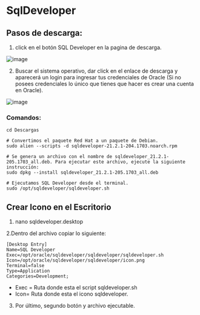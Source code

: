 # SqlDeveloper

## Pasos de descarga:

1. click en el botón SQL Developer en la pagina de descarga.

![image](https://github.com/Scosrom/SqlDeveloper/assets/114906778/f996e735-f36e-4746-90d0-2f4da6e1ba87)

2. Buscar el sistema operativo, dar click en el enlace de descarga y aparecerá un login para ingresar tus credenciales de Oracle (Si no posees credenciales lo único que tienes que hacer es crear una cuenta en Oracle).

![image](https://github.com/Scosrom/SqlDeveloper/assets/114906778/51c8da8f-6484-45e2-8997-e799dcc44f9b)


### Comandos:

```
cd Descargas

# Convertimos el paquete Red Hat a un paquete de Debian.
sudo alien --scripts -d sqldeveloper-21.2.1-204.1703.noarch.rpm

# Se genera un archivo con el nombre de sqldeveloper_21.2.1-205.1703_all.deb. Para ejecutar este archivo, ejecute la siguiente instrucción:
sudo dpkg --install sqldeveloper_21.2.1-205.1703_all.deb

# Ejecutamos SQL Developer desde el terminal.
sudo /opt/sqldeveloper/sqldeveloper.sh
```


## Crear Icono en el Escritorio


1. nano sqldeveloper.desktop
   
2.Dentro del archivo copiar lo siguiente:

```
[Desktop Entry]
Name=SQL Developer
Exec=/opt/oracle/sqldeveloper/sqldeveloper/sqldeveloper.sh
Icon=/opt/oracle/sqldeveloper/sqldeveloper/icon.png
Terminal=false
Type=Application
Categories=Development;
```
* Exec = Ruta donde esta el script sqldeveloper.sh
* Icon= Ruta donde esta el icono sqldeveloper.

3. Por último, segundo botón y archivo ejecutable.
